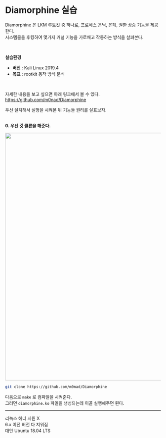# Diamorphine 실습
Diamorphine 은 LKM 루트킷 중 하나로, 프로세스 은닉, 은폐, 권한 상승 기능을 제공한다.  
시스템콜을 후킹하여 몇가지 커널 기능을 가로채고 작동하는 방식을 살펴본다.  

<br>

**실습환경**  
- **버전** : Kali Linux 2019.4
- **목표** : rootkit 동작 방식 분석
<br>

자세한 내용을 보고 싶으면 아래 링크에서 볼 수 있다.  
https://github.com/m0nad/Diamorphine

우선 설치해서 실행을 시켜본 뒤 기능들 원리를 살표보자.  
<br>

**0. 우선 깃 클론을 해준다.**  

<img src="https://github.com/user-attachments/assets/ed0599cc-afa1-48ec-aa6d-13130ffcea11" width=800>   

<br>

```bash
git clone https://github.com/m0nad/Diamorphine
```

다음으로 `make` 로 컴파일을 시켜준다.  
그러면 `diamorphine.ko` 파일을 생성되는데 이골 실행해주면 된다.  


****************
리눅스 헤더 지원 X   
6.x 이전 버전 다 지워짐  
대안 Ubuntu 18.04 LTS  
